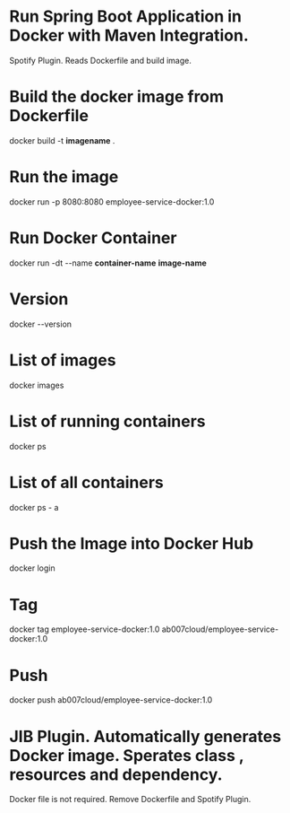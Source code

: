 # Run Spring Boot Application in Docker with Maven Integration.
Spotify Plugin. Reads Dockerfile and build image.
# Build the docker image from Dockerfile
docker build -t **imagename** .
# Run the image
docker run -p 8080:8080 employee-service-docker:1.0
# Run Docker Container
docker run -dt --name **container-name** **image-name** 
# Version
docker --version
# List of images
docker images
# List of running containers
docker ps
# List of all containers 
docker ps - a


# Push the Image into Docker Hub
docker login
# Tag
docker tag employee-service-docker:1.0 ab007cloud/employee-service-docker:1.0
# Push
docker push ab007cloud/employee-service-docker:1.0

# JIB Plugin. Automatically generates Docker image. Sperates class , resources and dependency.

Docker file is not required. Remove Dockerfile and Spotify Plugin.



